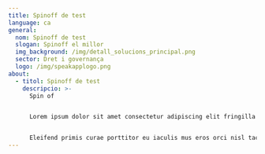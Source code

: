 ```yaml
---
title: Spinoff de test
language: ca
general:
  nom: Spinoff de test
  slogan: Spinoff el millor
  img_background: /img/detall_solucions_principal.png
  sector: Dret i governança
  logo: /img/speakapplogo.png
about:
  - titol: Spinoff de test
    descripcio: >-
      Spin of


      Lorem ipsum dolor sit amet consectetur adipiscing elit fringilla et, auctor nibh accumsan magna elementum quam enim eros at nisi, rutrum penatibus lacinia ullamcorper blandit convallis massa ut. Arcu habitasse nulla elementum fusce tempus mollis suspendisse curae netus fermentum, ullamcorper vivamus vestibulum tellus feugiat odio sapien a mus. Porta auctor scelerisque integer leo id torquent duis praesent, fusce porttitor elementum tempor est quam eget, a congue erat tristique vulputate ac ridiculus.


      Eleifend primis curae porttitor eu iaculis mus eros orci nisl taciti integer congue mauris nibh, tincidunt rutrum tempus est ultricies interdum sem non quisque velit fusce conubia a. Suscipit vel sem tempus proin habitasse porttitor per, habitant montes scelerisque vivamus ultrices at, himenaeos molestie tempor luctus vestibulum et. Accumsan ornare ultricies penatibus vel massa primis dignissim vehicula, dictumst phasellus lacus orci viverra varius fermentum tellus rutrum, curae imperdiet mi ut laoreet habitasse ultrices.
---
```

